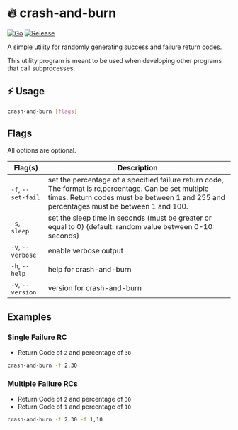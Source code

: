 # :fire: crash-and-burn

[![Go](https://github.com/engmtcdrm/crash-and-burn/actions/workflows/build.yml/badge.svg)](https://github.com/engmtcdrm/crash-and-burn/actions/workflows/build.yml)
[![Release](https://img.shields.io/github/v/release/engmtcdrm/crash-and-burn.svg?label=Latest%20Release)](https://github.com/engmtcdrm/minno/releases/latest)

A simple utility for randomly generating success and failure return codes.

This utility program is meant to be used when developing other programs that call subprocesses.

## :zap: Usage

```sh
crash-and-burn [flags]
```

## Flags

All options are optional.

| Flag(s) | Description |
| ------- | ----------- |
| `-f`, `--set-fail` | set the percentage of a specified failure return code, The format is rc,percentage. Can be set multiple times. Return codes must be between 1 and 255 and percentages must be between 1 and 100. |
| `-s`, `--sleep`    | set the sleep time in seconds (must be greater or equal to 0) (default: random value between 0-10 seconds) |
| `-V`, `--verbose`  | enable verbose output |
| `-h`, `--help`     | help for crash-and-burn |
| `-v`, `--version`        | version for crash-and-burn |

## Examples

### Single Failure RC

- Return Code of `2` and percentage of `30`

```sh
crash-and-burn -f 2,30
```

### Multiple Failure RCs

- Return Code of `2` and percentage of `30`
- Return Code of `1` and percentage of `10`

```sh
crash-and-burn -f 2,30 -f 1,10
```

